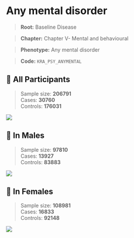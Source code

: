 # Any mental disorder

> **Root:** Baseline Disease  

> **Chapter:** Chapter V- Mental and behavioural  

> **Phenotype:** Any mental disorder  

> **Code:** `KRA_PSY_ANYMENTAL`

## 🧪 All Participants  
> Sample size: **206791**  
> Cases: **30760**  
> Controls: **176031**
<img src="/Disease/Figures/ALL/Incidence/KRA_PSY_ANYMENTAL.png"/>
<CsvTable src="/Disease/Data/ALL/Incidence/COX_KRA_PSY_ANYMENTAL.csv" label="🔍 View full results" />

## 👨 In Males  
> Sample size: **97810**  
> Cases: **13927**  
> Controls: **83883**
<img src="/Disease/Figures/Male/Incidence/KRA_PSY_ANYMENTAL.png"/>
<CsvTable src="/Disease/Data/Male/Incidence/COX_KRA_PSY_ANYMENTAL.csv" label="🔍 View full results" />

## 👩 In Females  
> Sample size: **108981**  
> Cases: **16833**  
> Controls: **92148**
<img src="/Disease/Figures/Female/Incidence/KRA_PSY_ANYMENTAL.png"/>
<CsvTable src="/Disease/Data/Female/Incidence/COX_KRA_PSY_ANYMENTAL.csv" label="🔍 View full results" />

